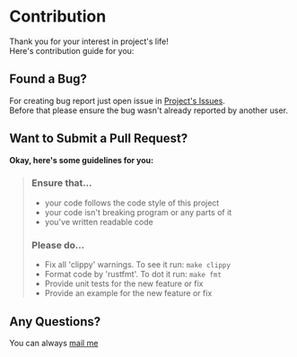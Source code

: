 [Project's Issues]: https://github.com/mealet/tpl-lang/issues
[Contacts]: https://mealet.vercel.app/contacts

# Contribution
Thank you for your interest in project's life! <br/>
Here's contribution guide for you: <br/>

## Found a Bug?
For creating bug report just open issue in [Project's Issues]. <br/>
Before that please ensure the bug wasn't already reported by another user. <br/>

## Want to Submit a Pull Request?
**Okay, here's some guidelines for you:**
 
> ### Ensure that...
> * your code follows the code style of this project
> * your code isn't breaking program or any parts of it
> * you've written readable code
>
> ### Please do...
> * Fix all 'clippy' warnings. To see it run: `make clippy`
> * Format code by 'rustfmt'. To dot it run: `make fmt`
> * Provide unit tests for the new feature or fix
> * Provide an example for the new feature or fix

## Any Questions?
You can always [mail me](mailto:workjason34@gmail.com)
